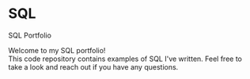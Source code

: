 # SQL
SQL Portfolio

Welcome to my SQL portfolio! 
<br>This code repository contains examples of SQL I've written. Feel free to take a look and reach out if you have any questions.
